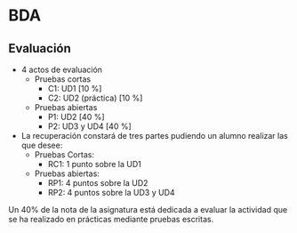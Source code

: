 # BDA

## Evaluación

- 4 actos de evaluación
  + Pruebas cortas 
    - C1: UD1 [10 %]
    - C2: UD2 (práctica) [10 %]
  + Pruebas abiertas 
    - P1: UD2 [40 %]
    - P2: UD3 y UD4 [40 %]
- La recuperación constará de tres partes pudiendo un alumno realizar las que desee:
  + Pruebas Cortas:
    - RC1: 1 punto sobre la UD1
  + Pruebas abiertas:
    - RP1: 4 puntos sobre la UD2
    - RP2: 4 puntos sobre la UD3 y UD4 

Un 40% de la nota de la asignatura está dedicada a evaluar la actividad que se ha 
realizado en prácticas mediante pruebas escritas.
